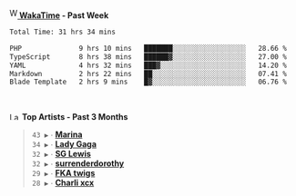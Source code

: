 <img src="https://github.com/dxnter/dxnter/assets/17434202/67b21fa4-d36d-46f9-9dec-f23d976b00ef" alt="WakaTime Logo" width="14" height="18"/><a href="https://wakatime.com/@dxnter" target="_blank"><strong> WakaTime</strong></a><strong> - Past Week</strong>

<!--START_SECTION:waka-->

```txt
Total Time: 31 hrs 34 mins

PHP              9 hrs 10 mins   ███████░░░░░░░░░░░░░░░░░░   28.66 %
TypeScript       8 hrs 38 mins   ██████▓░░░░░░░░░░░░░░░░░░   27.00 %
YAML             4 hrs 32 mins   ███▓░░░░░░░░░░░░░░░░░░░░░   14.20 %
Markdown         2 hrs 22 mins   ██░░░░░░░░░░░░░░░░░░░░░░░   07.41 %
Blade Template   2 hrs 9 mins    █▓░░░░░░░░░░░░░░░░░░░░░░░   06.76 %
```

<!--END_SECTION:waka-->

<br/>

<!--START_LASTFM_ARTISTS:{"period": "3month", "rows": 6}-->
<a href="https://last.fm" target="_blank"><img src="https://user-images.githubusercontent.com/17434202/215290617-e793598d-d7c9-428f-9975-156db1ba89cc.svg" alt="Last.fm Logo" width="18" height="13"/></a> **Top Artists - Past 3 Months**

> `43 ▶️` ∙ **[Marina](https://www.last.fm/music/Marina)**<br/>
> `34 ▶️` ∙ **[Lady Gaga](https://www.last.fm/music/Lady+Gaga)**<br/>
> `32 ▶️` ∙ **[SG Lewis](https://www.last.fm/music/SG+Lewis)**<br/>
> `32 ▶️` ∙ **[surrenderdorothy](https://www.last.fm/music/surrenderdorothy)**<br/>
> `29 ▶️` ∙ **[FKA twigs](https://www.last.fm/music/FKA+twigs)**<br/>
> `28 ▶️` ∙ **[Charli xcx](https://www.last.fm/music/Charli+xcx)**<br/>
<!--END_LASTFM_ARTISTS-->
